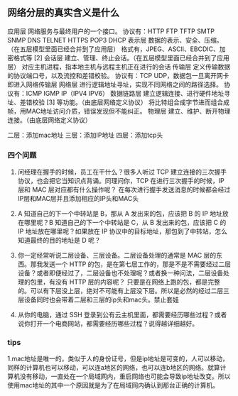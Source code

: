## 网络分层的真实含义是什么

应用层
网络服务与最终用户的一个接口。
协议有：HTTP FTP TFTP SMTP SNMP DNS TELNET HTTPS POP3 DHCP
表示层
数据的表示、安全、压缩。（在五层模型里面已经合并到了应用层）
格式有，JPEG、ASCll、EBCDIC、加密格式等 [2] 
会话层
建立、管理、终止会话。（在五层模型里面已经合并到了应用层）
对应主机进程，指本地主机与远程主机正在进行的会话
传输层
定义传输数据的协议端口号，以及流控和差错校验。
协议有：TCP UDP，数据包一旦离开网卡即进入网络传输层
网络层
进行逻辑地址寻址，实现不同网络之间的路径选择。
协议有：ICMP IGMP IP（IPV4 IPV6）
数据链路层
建立逻辑连接、进行硬件地址寻址、差错校验 [3]  等功能。（由底层网络定义协议）
将比特组合成字节进而组合成帧，用MAC地址访问介质，错误发现但不能纠正。
物理层
建立、维护、断开物理连接。（由底层网络定义协议）

二层：添加mac地址
三层：添加IP地址
四层：添加tcp头

### 四个问题
1. 问经理在握手的时候，员工在干什么？很多人听过 TCP 建立连接的三次握手协议，也会把它当知识点背诵。同理问你，TCP 在进行三次握手的时候，IP 层和 MAC 层对应都有什么操作呢？
在每次进行握手发送消息的时候都会经过IP层和MAC层并且添加相应的IP头和MAC头
2. A 知道自己的下一个中转站是 B，那从 A 发出来的包，应该把 B 的 IP 地址放在哪里呢？B 知道自己的下一个中转站是 C，从 B 发出来的包，应该把 C 的 IP 地址放在哪里呢？如果放在 IP 协议中的目标地址，那包到了中转站，怎么知道最终的目的地址是 D 呢？

3. 你一定经常听说二层设备、三层设备。二层设备处理的通常是 MAC 层的东西。那我发送一个 HTTP 的包，是在第七层工作的，那是不是不需要经过二层设备？或者即便经过了，二层设备也不处理呢？或者换一种问法，二层设备处理的包里，有没有 HTTP 层的内容呢？
只要是在网络上跑的包，都是完整的。可以有下层没上层，绝对不可能有上层没下层。所以是必然的经过二层三层设备同时也会带着二层和三层的ip头和mac头。禁止套娃
4. 从你的电脑，通过 SSH 登录到公有云主机里面，都需要经历哪些过程？或者说你打开一个电商网站，都需要经历哪些过程？说得越详细越好。


### tips
1.mac地址是唯一的，类似于人的身份证号，但是ip地址是可变的，人可以移动，同样的计算机也可以移动，可以连a地区的网络，也可以连b地区的网络。就算计算机没有移动，一直处在一个局域网内，重启网络也可能会导致ip地址改变。所以使用mac地址的其中一个原因就是为了在局域网内确认到那台正确的计算机。